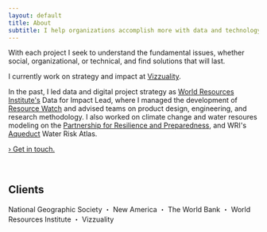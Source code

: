 ```yaml
---
layout: default
title: About
subtitle: I help organizations accomplish more with data and technology. 
---
```


With each project I seek to understand the fundamental issues, whether
social, organizational, or technical, and find solutions that will last.

I currently work on strategy and impact at [Vizzuality](https://vizzuality.com).

In the past, I led data and digital project strategy as 
[World Resources Institute's](https://wri.org) 
Data for Impact Lead, where I managed the development of 
[Resource Watch](https://resourcewatch.org) 
and advised teams on product design, engineering, and
research methodology. I also worked on climate change and
water resoures modeling on the [Partnership for 
Resilience and Preparedness](https://prepdata.org), and
WRI's [Aqueduct](https://wri.org/aqueduct) Water Risk 
Atlas.

[› Get in touch.](/contact)

<br>

## Clients

National Geographic Society ・ 
New America ・
The World Bank ・
World Resources Institute ・
Vizzuality



